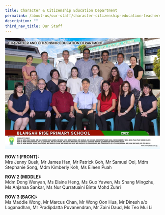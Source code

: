 ```yaml
---
title: Character & Citizenship Education Department
permalink: /about-us/our-staff/character-citizenship-education-teachers/
description: ""
third_nav_title: Our Staff
---
```

<img src="/images/ccedept2.jpg">




**ROW 1 (FRONT):**  <br>
Mrs Jenny Quek, Mr James Han, Mr Patrick Goh, Mr Samuel Ooi, Mdm Stephanie Song, Mdm Kimberly Koh, Ms Eileen Puah

**ROW 2 (MIDDLE):**  <br>
Mdm Dong Wenyan, Ms Elaine Heng, Ms Guo Yawen, Ms Shang Mingzhu, Ms Anjanaa Sankar, Ms Nur Qurratuaini Binte Mohd Zuhri

**ROW 3 (BACK):** <br>
Ms Maddie Wong, Mr Marcus Chan, Mr Wong Oon Hua, Mr Dinesh s/o Loganadhan, Mr Pradipdatta Puvanendran, Mr Zaini Daud, Ms Teo Mui Li